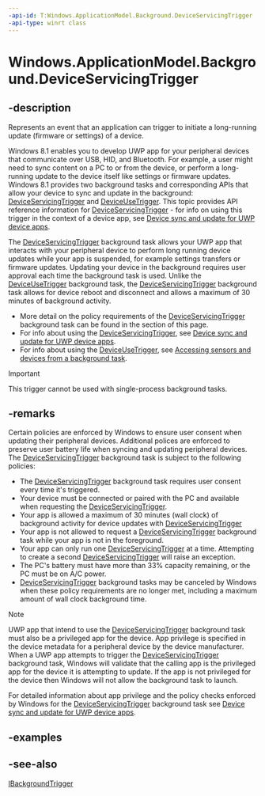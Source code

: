 ```yaml
---
-api-id: T:Windows.ApplicationModel.Background.DeviceServicingTrigger
-api-type: winrt class
---
```


<!-- Class syntax.
public class DeviceServicingTrigger : Windows.ApplicationModel.Background.IBackgroundTrigger, Windows.ApplicationModel.Background.IDeviceServicingTrigger
-->

# Windows.ApplicationModel.Background.DeviceServicingTrigger

## -description
Represents an event that an application can trigger to initiate a long-running update (firmware or settings) of a device.

Windows 8.1 enables you to develop UWP app for your peripheral devices that communicate over USB, HID, and Bluetooth. For example, a user might need to sync content on a PC to or from the device, or perform a long-running update to the device itself like settings or firmware updates. Windows 8.1 provides two background tasks and corresponding APIs that allow your device to sync and update in the background: [DeviceServicingTrigger](deviceservicingtrigger.md) and [DeviceUseTrigger](deviceusetrigger.md). This topic provides API reference information for [DeviceServicingTrigger](deviceservicingtrigger.md) - for info on using this trigger in the context of a device app, see [Device sync and update for UWP device apps](http://go.microsoft.com/fwlink/p/?LinkId=306619 ).

The [DeviceServicingTrigger](deviceservicingtrigger.md) background task allows your UWP app that interacts with your peripheral device to perform long running device updates while your app is suspended, for example settings transfers or firmware updates. Updating your device in the background requires user approval each time the background task is used. Unlike the [DeviceUseTrigger](deviceusetrigger.md) background task, the [DeviceServicingTrigger](deviceservicingtrigger.md) background task allows for device reboot and disconnect and allows a maximum of 30 minutes of background activity.


+ More detail on the policy requirements of the [DeviceServicingTrigger](deviceservicingtrigger.md) background task can be found in the  section of this page.
+ For info about using the [DeviceServicingTrigger](deviceservicingtrigger.md), see [Device sync and update for UWP device apps](http://go.microsoft.com/fwlink/p/?LinkId=306619 ).
+ For info about using the [DeviceUseTrigger](deviceusetrigger.md), see [Accessing sensors and devices from a background task](http://msdn.microsoft.com/library/ccde8565-8dae-44fc-aded-3a0fee759930).
> [!IMPORTANT]
> This trigger cannot be used with single-process background tasks.

## -remarks
Certain policies are enforced by Windows to ensure user consent when updating their peripheral devices. Additional polices are enforced to preserve user battery life when syncing and updating peripheral devices. The [DeviceServicingTrigger](deviceservicingtrigger_deviceservicingtrigger_1221375020.md) background task is subject to the following policies:

+ The [DeviceServicingTrigger](deviceservicingtrigger_deviceservicingtrigger_1221375020.md) background task requires user consent every time it's triggered.
+ Your device must be connected or paired with the PC and available when requesting the [DeviceServicingTrigger](deviceservicingtrigger_deviceservicingtrigger_1221375020.md).
+ Your app is allowed a maximum of 30 minutes (wall clock) of background activity for device updates with [DeviceServicingTrigger](deviceservicingtrigger_deviceservicingtrigger_1221375020.md)
+ Your app is not allowed to request a [DeviceServicingTrigger](deviceservicingtrigger_deviceservicingtrigger_1221375020.md) background task while your app is not in the foreground.
+ Your app can only run one [DeviceServicingTrigger](deviceservicingtrigger_deviceservicingtrigger_1221375020.md) at a time. Attempting to create a second [DeviceServicingTrigger](deviceservicingtrigger_deviceservicingtrigger_1221375020.md) will raise an exception.
+ The PC's battery must have more than 33% capacity remaining, or the PC must be on A/C power.
+ [DeviceServicingTrigger](deviceservicingtrigger_deviceservicingtrigger_1221375020.md) background tasks may be canceled by Windows when these policy requirements are no longer met, including a maximum amount of wall clock background time.
> [!NOTE]
> UWP app that intend to use the [DeviceServicingTrigger](deviceservicingtrigger_deviceservicingtrigger_1221375020.md) background task must also be a privileged app for the device. App privilege is specified in the device metadata for a peripheral device by the device manufacturer. When a UWP app attempts to trigger the [DeviceServicingTrigger](deviceservicingtrigger_deviceservicingtrigger_1221375020.md) background task, Windows will validate that the calling app is the privileged app for the device it is attempting to update. If the app is not privileged for the device then Windows will not allow the background task to launch.

For detailed information about app privilege and the policy checks enforced by Windows for the [DeviceServicingTrigger](deviceservicingtrigger_deviceservicingtrigger_1221375020.md) background task see [Device sync and update for UWP device apps](http://go.microsoft.com/fwlink/p/?LinkId=306619 ).

## -examples

## -see-also
[IBackgroundTrigger](ibackgroundtrigger.md)